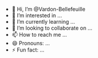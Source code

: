 - 👋 Hi, I’m @Vardon-Bellefeuille
- 👀 I’m interested in ...
- 🌱 I’m currently learning ...
- 💞️ I’m looking to collaborate on ...
- 📫 How to reach me ...
- 😄 Pronouns: ...
- ⚡ Fun fact: ...

<!---
Vardon-Bellefeuille/Vardon-Bellefeuille is a ✨ special ✨ repository because its `README.md` (this file) appears on your GitHub profile.
You can click the Preview link to take a look at your changes.
--->
